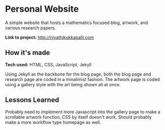 # Personal Website
A simple website that hosts a mathematics focused blog, artwork, and various research papers. 

**Link to project:** http://niyathikukkapalli.com

## How it's made
**Tech used:** HTML, CSS, JavaScript, Jekyll

Using Jekyll as the backbone for the blog page, both the blog page and research page are coded in a minalimist fashion. The artwork page is coded using a gallery style with the art being shown all at once. 

## Lessons Learned

Probably need to implement more Javascript into the gallery page to make a scrollable artwork function, CSS by itself doesn't work. Should probably make a more workflow type homepage as well. 
